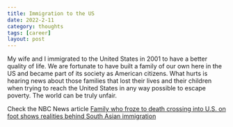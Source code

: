 ```yaml
---
title: Immigration to the US 
date: 2022-2-11
category: thoughts 
tags: [career] 
layout: post
---
```


My wife and I immigrated to the United States in 2001 to have a better quality of life. We are fortunate to have built a family of our own here in the US and became part of its society as American citizens. What hurts is hearing news about those families that lost their lives and their children when trying to reach the United States in any way possible to escape poverty. The world can be truly unfair.

Check the NBC News article [Family who froze to death crossing into U.S. on foot shows realities behind South Asian immigration](https://www.msn.com/en-us/news/world/family-who-froze-to-death-crossing-into-us-on-foot-shows-realities-behind-south-asian-immigration/ar-AATKPeV)